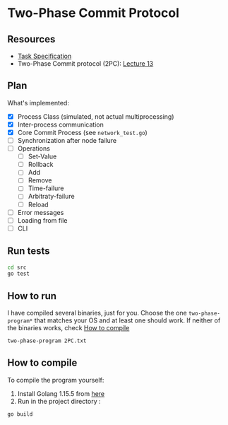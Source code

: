 # Two-Phase Commit Protocol

## Resources
- [Task Specification](https://courses.cs.ut.ee/LTAT.06.007/2021_spring/uploads/Main/Task3-2021.pdf)
- Two-Phase Commit protocol (2PC): [Lecture 13](https://courses.cs.ut.ee/LTAT.06.007/2021_spring/uploads/Main/Lecture12-2021.pdf)
## Plan

What's implemented:

- [X] Process Class (simulated, not actual multiprocessing)
- [X] Inter-process communication
- [X] Core Commit Process (see `network_test.go`)
- [ ] Synchronization after node failure
- [ ] Operations
  - [ ] Set-Value
  - [ ] Rollback
  - [ ] Add
  - [ ] Remove
  - [ ] Time-failure
  - [ ] Arbitraty-failure
  - [ ] Reload
- [ ] Error messages
- [ ] Loading from file
- [ ] CLI 

## Run tests

```bash
cd src
go test
```

## How to run

I have compiled several binaries, just for you. Choose the one `two-phase-program*` that matches your OS and at least one should work. If neither of the binaries works, check [How to compile](#how-to-compile)

```bash
two-phase-program 2PC.txt
```

## How to compile

To compile the program yourself:

1. Install Golang 1.15.5 from [here](https://golang.org/dl/#go1.15.5)
2. Run in the project directory :
```bash
go build 
```

